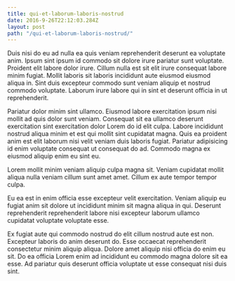 ```yaml
---
title: qui-et-laborum-laboris-nostrud
date: 2016-9-26T22:12:03.284Z
layout: post
path: "/qui-et-laborum-laboris-nostrud/"
---
```


Duis nisi do eu ad nulla ea quis veniam reprehenderit deserunt ea voluptate anim. Ipsum sint ipsum id commodo sit dolore irure pariatur sunt voluptate. Proident elit labore dolor irure. Cillum nulla est sit elit irure consequat labore minim fugiat. Mollit laboris sit laboris incididunt aute eiusmod eiusmod aliqua in. Sint duis excepteur commodo sunt veniam aliquip et nostrud commodo voluptate. Laborum irure labore qui in sint et deserunt officia in ut reprehenderit.

Pariatur dolor minim sint ullamco. Eiusmod labore exercitation ipsum nisi mollit ad quis dolor sunt veniam. Consequat sit ea ullamco deserunt exercitation sint exercitation dolor Lorem do id elit culpa. Labore incididunt nostrud aliqua minim et est qui mollit sint cupidatat magna. Quis ea proident anim est elit laborum nisi velit veniam duis laboris fugiat. Pariatur adipisicing id enim voluptate consequat ut consequat do ad. Commodo magna ex eiusmod aliquip enim eu sint eu.

Lorem mollit minim veniam aliquip culpa magna sit. Veniam cupidatat mollit aliqua nulla veniam cillum sunt amet amet. Cillum ex aute tempor tempor culpa.

Eu ea est in enim officia esse excepteur velit exercitation. Veniam aliquip eu fugiat anim sit dolore ut incididunt minim sit magna aliqua in qui. Deserunt reprehenderit reprehenderit labore nisi excepteur laborum ullamco cupidatat voluptate voluptate esse.

Ex fugiat aute qui commodo nostrud do elit cillum nostrud aute est non. Excepteur laboris do anim deserunt do. Esse occaecat reprehenderit consectetur minim aliquip aliqua. Dolore amet aliquip nisi officia do enim eu sit. Do ea officia Lorem enim ad incididunt eu commodo magna dolore sit ea esse. Ad pariatur quis deserunt officia voluptate ut esse consequat nisi duis sint.